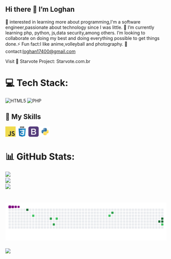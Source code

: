 ## Hi there 👋 I’m Loghan

👀 interested in learning more about programming,I'm a software engineer,passionate about technology since I was little.
🌱 I’m currently learning php, python, js,data security,among others.
I’m looking to collaborate on doing my best and doing everything possible to get things done.⚡ Fun fact:I like anime,volleyball and photography.
💬 contact:loghan17400@gmail.com

Visit 🔭 Starvote Project: Starvote.com.br

# 💻 Tech Stack:
![HTML5](https://img.shields.io/badge/html5-%23E34F26.svg?style=for-the-badge&logo=html5&logoColor=white) ![PHP](https://img.shields.io/badge/php-%23777BB4.svg?style=for-the-badge&logo=php&logoColor=white)

## 🚀 My Skills

<code><img height="32" src="https://raw.githubusercontent.com/github/explore/80688e429a7d4ef2fca1e82350fe8e3517d3494d/topics/javascript/javascript.png" alt="Javascript"/></code>
<code><img height="32" src="https://raw.githubusercontent.com/github/explore/80688e429a7d4ef2fca1e82350fe8e3517d3494d/topics/css/css.png" alt="CSS"/></code>
<code><img height="32" src="https://raw.githubusercontent.com/github/explore/80688e429a7d4ef2fca1e82350fe8e3517d3494d/topics/bootstrap/bootstrap.png" alt="Bootstrap"/></code>
<code><img height="32" src="https://raw.githubusercontent.com/github/explore/80688e429a7d4ef2fca1e82350fe8e3517d3494d/topics/python/python.png" alt="Python"/></code>

# 📊 GitHub Stats:
![](https://github-readme-stats.vercel.app/api?username=LoghanDev&theme=dark&hide_border=false&include_all_commits=false&count_private=false)<br/>
![](https://github-readme-streak-stats.herokuapp.com/?user=LoghanDev&theme=dark&hide_border=false)<br/>
![](https://github-readme-stats.vercel.app/api/top-langs/?username=LoghanDev&theme=dark&hide_border=false&include_all_commits=false&count_private=false&layout=compact)

# ![snake gif](https://github.com/LoghanDev/LoghanDev/blob/output/github-contribution-grid-snake.gif)

[![](https://visitcount.itsvg.in/api?id=LoghanDev&icon=0&color=0)](https://visitcount.itsvg.in)

<!--
**LoghanDev/LoghanDev** is a ✨ _special_ ✨ repository because its `README.md` (this file) appears on your GitHub profile.

Here are some ideas to get you started:

- 🔭 I’m currently working on ...
- 🌱 I’m currently learning ...
- 👯 I’m looking to collaborate on ...
- 🤔 I’m looking for help with ...
- 💬 Ask me about ...
- 📫 How to reach me: ...
- 😄 Pronouns: ...
- ⚡ Fun fact: ...
-->
